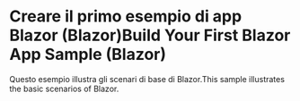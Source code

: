 # <a name="build-your-first-blazor-app-sample-blazor"></a><span data-ttu-id="425ad-101">Creare il primo esempio di app Blazor (Blazor)</span><span class="sxs-lookup"><span data-stu-id="425ad-101">Build Your First Blazor App Sample (Blazor)</span></span>

<span data-ttu-id="425ad-102">Questo esempio illustra gli scenari di base di Blazor.</span><span class="sxs-lookup"><span data-stu-id="425ad-102">This sample illustrates the basic scenarios of Blazor.</span></span>
